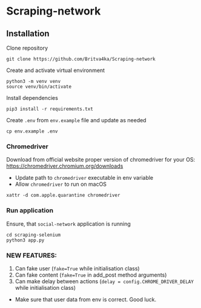 # Scraping-network

## Installation

Clone repository
```
git clone https://github.com/Britva4ka/Scraping-network
```

Create and activate virtual environment
```
python3 -m venv venv
source venv/bin/activate
```

Install dependencies
```
pip3 install -r requirements.txt 
```

Create `.env` from `env.example` file and update as needed
```
cp env.example .env
```

### Chromedriver
Download from official website proper version of chromedriver for your OS: https://chromedriver.chromium.org/downloads
- Update path to `chromedriver` executable in env variable
- Allow `chromedriver` to run on macOS 
```
xattr -d com.apple.quarantine chromedriver
```
### Run application

Ensure, that `social-network` application is running
```
cd scraping-selenium
python3 app.py
```
### NEW FEATURES:
1. Can fake user (`fake=True` while initialisation class)
2. Can fake content (`fake=True` in add_post method arguments)
3. Can make delay between actions (`delay = config.CHROME_DRIVER_DELAY` while initialisation class)


* Make sure that user data from env is correct. Good luck. 
